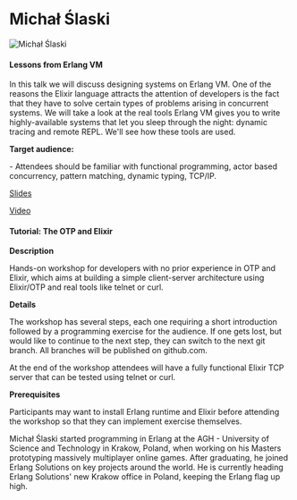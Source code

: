 # Michał Ślaski

![Michał Ślaski](http://s3.amazonaws.com/esl-conf-stg/media/files/000/000/046/thumbnail/michal_slaski.jpg?1459346562)

#### Lessons from Erlang VM

In this talk we will discuss designing systems on Erlang VM. One of the reasons the Elixir language attracts the attention of developers is the fact that they have to solve certain types of problems arising in concurrent systems. We will take a look at the real tools Erlang VM gives you to write highly-available systems that let you sleep through the night: dynamic tracing and remote REPL. We'll see how these tools are used.

**Target audience:**

\- Attendees should be familiar with functional programming, actor based concurrency, pattern matching, dynamic typing, TCP/IP.

[Slides](http://www.elixirconf.eu/static/upload/media/14322855889793lessonsfromerlang_michalslaski.pdf)

[Video](https://youtu.be/TkCftBMJyy0)

#### Tutorial: The OTP and Elixir

**Description**

Hands-on workshop for developers with no prior experience in OTP and Elixir, which aims at building a simple client-server architecture using Elixir/OTP and real tools like telnet or curl.

**Details**

The workshop has several steps, each one requiring a short introduction followed by a programming exercise for the audience. If one gets lost, but would like to continue to the next step, they can switch to the next git branch. All branches will be published on github.com.

At the end of the workshop attendees will have a fully functional Elixir TCP server that can be tested using telnet or curl.

**Prerequisites**

Participants may want to install Erlang runtime and Elixir before attending the workshop so that they can implement exercise themselves.

Michał Ślaski started programming in Erlang at the AGH - University of Science and Technology in Krakow, Poland, when working on his Masters prototyping massively multiplayer online games. After graduating, he joined Erlang Solutions on key projects around the world. He is currently heading Erlang Solutions' new Krakow office in Poland, keeping the Erlang flag up high.

